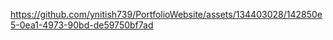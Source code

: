 https://github.com/ynitish739/PortfolioWebsite/assets/134403028/142850e5-0ea1-4973-90bd-de59750bf7ad
